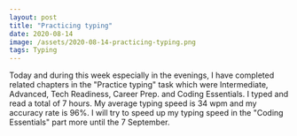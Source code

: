 ```yaml
---
layout: post
title: "Practicing typing"
date: 2020-08-14
image: /assets/2020-08-14-practicing-typing.png
tags: Typing
---
```


Today and during this week especially in the evenings, I have completed related chapters in the "Practice typing" task which were Intermediate, Advanced, Tech Readiness, Career Prep. and Coding Essentials. I typed and read a total of 7 hours. My average typing speed is 34 wpm and my accuracy rate is 96%. I will try to speed up my typing speed in the "Coding Essentials" part more until the 7 September.
